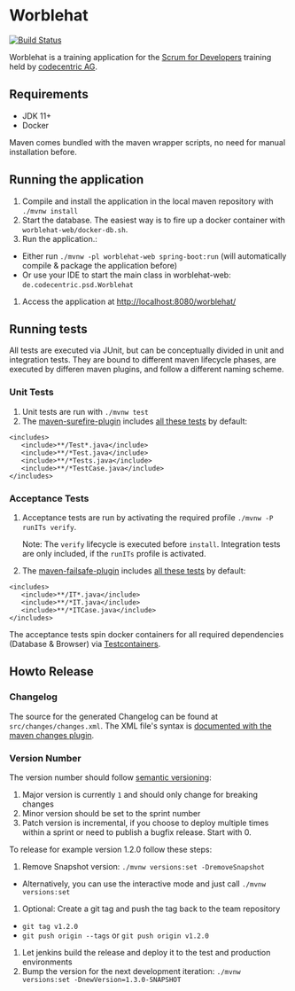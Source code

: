 # Worblehat

[![Build Status](https://travis-ci.org/scrum-for-developers/worblehat.svg?branch=master)](https://travis-ci.org/scrum-for-developers/worblehat)

Worblehat is a training application for the [Scrum for Developers](https://github.com/scrum-for-developers) training
held by [codecentric AG](https://www.codecentric.de/).

## Requirements
* JDK 11+
* Docker

Maven comes bundled with the maven wrapper scripts, no need for manual installation before.

## Running the application

1. Compile and install the application in the local maven repository with `./mvnw install`
1. Start the database. The easiest way is to fire up a docker container with  `worblehat-web/docker-db.sh`.
1. Run the application.:
  * Either run `./mvnw -pl worblehat-web spring-boot:run` (will automatically compile & package the application before)
  * Or use your IDE to start the main class in worblehat-web: `de.codecentric.psd.Worblehat`
1. Access the application at <http://localhost:8080/worblehat/>

## Running tests

All tests are executed via JUnit, but can be conceptually divided in unit and integration tests. They are bound to different
maven lifecycle phases, are executed by differen maven plugins, and follow a different naming scheme.

### Unit Tests

1. Unit tests are run with `./mvnw test`
1. The [maven-surefire-plugin](https://maven.apache.org/surefire/maven-surefire-plugin) includes
 [all these tests](https://maven.apache.org/surefire/maven-surefire-plugin/test-mojo.html#includes) by default:
 ```
<includes>
    <include>**/Test*.java</include>
    <include>**/*Test.java</include>
    <include>**/*Tests.java</include>
    <include>**/*TestCase.java</include>
</includes>
```

### Acceptance Tests

1. Acceptance tests are run by activating the required profile `./mvnw -P runITs verify`.

   Note: The `verify` lifecycle is executed before `install`. Integration tests are only included, if the `runITs` profile is activated.
1. The [maven-failsafe-plugin](https://maven.apache.org/surefire/maven-failsafe-plugin) includes
 [all these tests](https://maven.apache.org/surefire/maven-failsafe-plugin/integration-test-mojo.html#includes) by default:
 ```
<includes>
    <include>**/IT*.java</include>
    <include>**/*IT.java</include>
    <include>**/*ITCase.java</include>
</includes>
```

The acceptance tests spin docker containers for all required dependencies (Database & Browser) via [Testcontainers](https://www.testcontainers.org/).

## Howto Release

### Changelog

The source for the generated Changelog can be found at `src/changes/changes.xml`. The XML file's syntax is [documented with the maven changes plugin](https://maven.apache.org/plugins/maven-changes-plugin/changes.html).
### Version Number

The version number should follow [semantic versioning](https://semver.org/):
1. Major version is currently `1` and should only change for breaking changes
1. Minor version should be set to the sprint number
1. Patch version is incremental, if you choose to deploy multiple times within a sprint or need to publish a bugfix release. Start with 0.

To release for example version 1.2.0 follow these steps:

1. Remove Snapshot version: `./mvnw versions:set -DremoveSnapshot`
  * Alternatively, you can use the interactive mode and just call `./mvnw versions:set`
1. Optional: Create a git tag and push the tag back to the team repository
  * `git tag v1.2.0`
  * `git push origin --tags` or `git push origin v1.2.0`
1. Let jenkins build the release and deploy it to the test and production environments
1. Bump the version for the next development iteration: `./mvnw versions:set -DnewVersion=1.3.0-SNAPSHOT`
